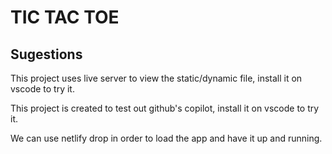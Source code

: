 # TIC TAC TOE

## Sugestions

This project uses live server to view the static/dynamic file, install it on vscode to try it.

This project is created to test out github's copilot, install it on vscode to try it.

We can use netlify drop in order to load the app and have it up and running.
